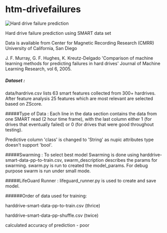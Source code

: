 # htm-drivefailures
![Hard drive failure prediction](https://upload.wikimedia.org/wikipedia/commons/b/b9/Hard_disk_failure.jpeg "Hard drive failures")

Hard drive failure prediction using SMART data set

Data is available from Center for Magnetic Recording Research (CMRR) University of California, San Diego

J. F. Murray, G. F. Hughes, K. Kreutz-Delgado
'Comparison of machine learning methods for predicting failures in hard drives'
Journal of Machine Learning Research, vol 6, 2005.

##### Dataset : 
data/hardrive.csv lists 63 smart features collected from 300+ hardrives. After feature analysis 25 features which are most relevant are selected based on ZScore.

#####Type of Data :
Each line in the data section contains the data from one SMART read (2 hour time frame), with the last column either 1 (for drives that eventually failed) or 0 (for drives that were good throughout testing).

Predictive column 'class' is changed to 'String' as nupic attributes type doesn't support 'bool'.

#####Swarming :
To select best model Swarming is done using harddrive-smart-data-pp-to-train.csv, swarm_description describes the params for swarming. swarm.py is run to created the model_params. For debug purpose swarm is run under small mode.

#####LifeGuard Runner :
lifeguard_runner.py is used to create and save model.

######Order of data used for training:

harddrive-smart-data-pp-to-train.csv (thrice)

harddrive-smart-data-pp-shuffle.csv  (twice)

calculated accuracy of prediction - poor


